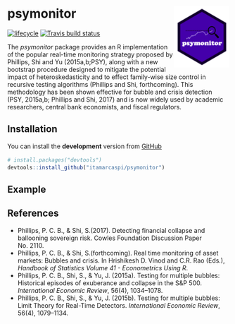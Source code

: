 
<!-- README.md is generated from README.Rmd. Please edit that file -->

# psymonitor <img src="man/figures/logo.png" align="right" height=139/>

[![lifecycle](https://img.shields.io/badge/lifecycle-experimental-orange.svg)](https://www.tidyverse.org/lifecycle/#experimental)
[![Travis build
status](https://travis-ci.org/itamarcaspi/psymonitor.svg?branch=master)](https://travis-ci.org/itamarcaspi/psymonitor)

The *psymonitor* package provides an R implementation of the popular
real-time monitoring strategy proposed by Phillips, Shi and Yu
(2015a,b;PSY), along with a new bootstrap procedure designed to mitigate
the potential impact of heteroskedasticity and to effect family-wise
size control in recursive testing algorithms (Phillips and Shi,
forthcoming). This methodology has been shown effective for bubble and
crisis detection (PSY, 2015a,b; Phillips and Shi, 2017) and is now
widely used by academic researchers, central bank economists, and fiscal
regulators.

## Installation

You can install the **development** version from
[GitHub](https://github.com/itamarcaspi/psymonitor/)

``` r
# install.packages("devtools")
devtools::install_github("itamarcaspi/psymonitor")
```

## Example

## References

  - Phillips, P. C. B., & Shi, S.(2017). Detecting financial collapse
    and ballooning sovereign risk. Cowles Foundation Discussion Paper
    No. 2110.
  - Phillips, P. C. B., & Shi, S.(forthcoming). Real time monitoring of
    asset markets: Bubbles and crisis. In Hrishikesh D. Vinod and C.R.
    Rao (Eds.), *Handbook of Statistics Volume 41 - Econometrics Using
    R*.
  - Phillips, P. C. B., Shi, S., & Yu, J. (2015a). Testing for multiple
    bubbles: Historical episodes of exuberance and collapse in the S\&P
    500. *International Economic Review*, 56(4), 1034–1078.
  - Phillips, P. C. B., Shi, S., & Yu, J. (2015b). Testing for multiple
    bubbles: Limit Theory for Real-Time Detectors. *International
    Economic Review*, 56(4), 1079–1134.

